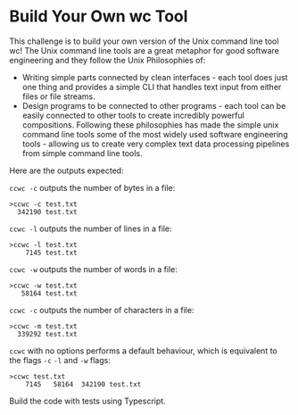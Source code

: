 # Build Your Own wc Tool
This challenge is to build your own version of the Unix command line tool wc!
The Unix command line tools are a great metaphor for good software engineering and they follow the Unix Philosophies of:
* Writing simple parts connected by clean interfaces - each tool does just one thing and provides a simple CLI that handles text input from either files or file streams.
* Design programs to be connected to other programs - each tool can be easily connected to other tools to create incredibly powerful compositions.
Following these philosophies has made the simple unix command line tools some of the most widely used software engineering tools - allowing us to create very complex text data processing pipelines from simple command line tools.

Here are the outputs expected:

`ccwc -c` outputs the number of bytes in a file:

```
>ccwc -c test.txt
  342190 test.txt
```

`ccwc -l` outputs the number of lines in a file:


```
>ccwc -l test.txt
    7145 test.txt
```

`ccwc -w` outputs the number of words in a file:


```
>ccwc -w test.txt
   58164 test.txt
```

`ccwc -c` outputs the number of characters in a file:


```
>ccwc -m test.txt
  339292 test.txt
```

`ccwc` with no options performs a default behaviour, which is equivalent to the flags `-c` `-l` and `-w` flags:


```
>ccwc test.txt
    7145   58164  342190 test.txt
```

Build the code with tests using Typescript.
